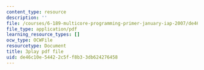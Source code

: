 ```yaml
---
content_type: resource
description: ''
file: /courses/6-189-multicore-programming-primer-january-iap-2007/de46c10e54422c5ff8b33db624276458_zg1bHfos6U8.pdf
file_type: application/pdf
learning_resource_types: []
ocw_type: OCWFile
resourcetype: Document
title: 3play pdf file
uid: de46c10e-5442-2c5f-f8b3-3db624276458
---
```

